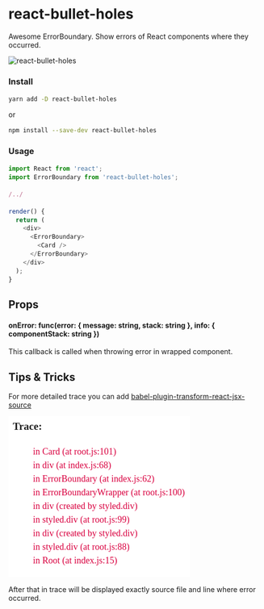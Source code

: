# react-bullet-holes

Awesome ErrorBoundary. Show errors of React components where they occurred.

![react-bullet-holes](docs/demo.gif)

### Install

```bash
yarn add -D react-bullet-holes
```

or

```bash
npm install --save-dev react-bullet-holes
```

### Usage

```javascript
import React from 'react';
import ErrorBoundary from 'react-bullet-holes';

/../

render() {
  return (
    <div>
      <ErrorBoundary>
        <Card />
      </ErrorBoundary>
    </div>
  );
}

```

## Props

#### onError: func(error: { message: string, stack: string }, info: { componentStack: string })

This callback is called when throwing error in wrapped component.

## Tips & Tricks

For more detailed trace you can add [babel-plugin-transform-react-jsx-source](https://babeljs.io/docs/plugins/transform-react-jsx-source/)

![extended trace](docs/extended-trace.png)

After that in trace will be displayed exactly source file and line where error occurred.

